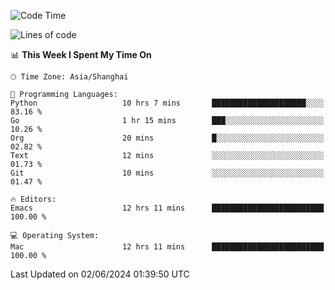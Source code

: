 <!--START_SECTION:waka-->
![Code Time](http://img.shields.io/badge/Code%20Time-1%2C982%20hrs%2021%20mins-blue)

![Lines of code](https://img.shields.io/badge/From%20Hello%20World%20I%27ve%20Written-308.1%20thousand%20lines%20of%20code-blue)

📊 **This Week I Spent My Time On** 

```text
🕑︎ Time Zone: Asia/Shanghai

💬 Programming Languages: 
Python                   10 hrs 7 mins       █████████████████████░░░░   83.16 % 
Go                       1 hr 15 mins        ███░░░░░░░░░░░░░░░░░░░░░░   10.26 % 
Org                      20 mins             █░░░░░░░░░░░░░░░░░░░░░░░░   02.82 % 
Text                     12 mins             ░░░░░░░░░░░░░░░░░░░░░░░░░   01.73 % 
Git                      10 mins             ░░░░░░░░░░░░░░░░░░░░░░░░░   01.47 % 

🔥 Editors: 
Emacs                    12 hrs 11 mins      █████████████████████████   100.00 % 

💻 Operating System: 
Mac                      12 hrs 11 mins      █████████████████████████   100.00 % 
```


 Last Updated on 02/06/2024 01:39:50 UTC
<!--END_SECTION:waka-->
